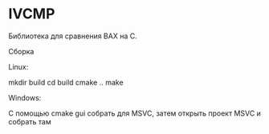 # IVCMP

Библиотека для сравнения ВАХ на С.

Сборка

Linux:

mkdir build
cd build
cmake ..
make

Windows:

С помощью cmake gui собрать для MSVC, затем открыть проект MSVC и собрать там


